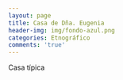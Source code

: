 ```yaml
---
layout: page
title: Casa de Dña. Eugenia
header-img: img/fondo-azul.png
categories: Etnográfico
comments: 'true'
---
```



Casa típica

<div class="photos">
</div>
